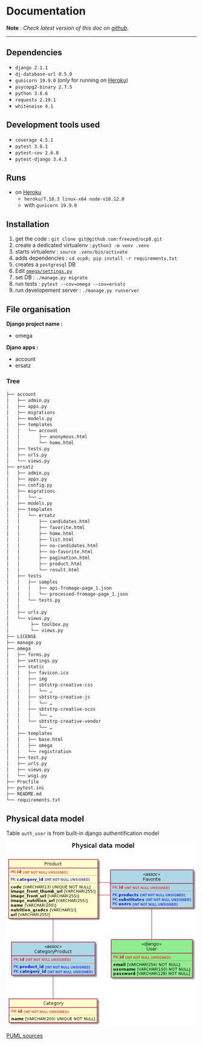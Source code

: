 Documentation
=============

**Note** : _Check latest version of this doc on [github](https://github.com/freezed/ocp8/blob/master/doc/documentation.md)._

---

## Dependencies

- `django 2.1.1`
- `dj-database-url 0.5.0`
- `gunicorn 19.9.0` (only for running on [Heroku][heroku])
- `psycopg2-binary 2.7.5`
- `python 3.6.6`
- `requests 2.19.1`
- `whitenoise 4.1`

## Development tools used

- `coverage 4.5.1`
- `pytest 3.8.1`
- `pytest-cov 2.6.0`
- `pytest-django 3.4.3`

## Runs

- on [Heroku][heroku]
    - `heroku/7.18.3 linux-x64 node-v10.12.0`
    - with `gunicorn 19.9.0`

## Installation

1. get the code : `git clone git@github.com:freezed/ocp8.git`
2. create a dedicated virtualenv : `python3 -m venv .venv`
3. starts virtualenv  : `source .venv/bin/activate`
4. adds dependencies : `cd ocp8; pip install -r requirements.txt`
5. creates a `postgresql` DB
6. Edit [`omega/settings.py`][settings]
7. set DB : `./manage.py migrate`
8. run tests : `pytest --cov=omega --cov=ersatz`
9. run developement server : `./manage.py runserver`

## File organisation

**Django project name :**

- omega

**Djano apps :**

- account
- ersatz

### Tree

    ├── account
    │   ├── admin.py
    │   ├── apps.py
    │   ├── migrations
    │   ├── models.py
    │   ├── templates
    │   │   └── account
    │   │       ├── anonymous.html
    │   │       └── home.html
    │   ├── tests.py
    │   ├── urls.py
    │   └── views.py
    ├── ersatz
    │   ├── admin.py
    │   ├── apps.py
    │   ├── config.py
    │   ├── migrations
    │   │   └── …
    │   ├── models.py
    │   ├── templates
    │   │   └── ersatz
    │   │       ├── candidates.html
    │   │       ├── favorite.html
    │   │       ├── home.html
    │   │       ├── list.html
    │   │       ├── no-candidates.html
    │   │       ├── no-favorite.html
    │   │       ├── pagination.html
    │   │       ├── product.html
    │   │       └── result.html
    │   ├── tests
    │   │   ├── samples
    │   │   │   ├── api-fromage-page_1.json
    │   │   │   └── processed-fromage-page_1.json
    │   │   └── tests.py
    │   │
    │   ├── urls.py
    │   └── views.py
    │        ├── toolbox.py
    │        └── views.py
    ├── LICENSE
    ├── manage.py
    ├── omega
    │   ├── forms.py
    │   ├── settings.py
    │   ├── static
    │   │   ├── favicon.ico
    │   │   ├── img
    │   │   ├── sbtstrp-creative-css
    │   │   │   └── …
    │   │   ├── sbtstrp-creative-js
    │   │   │   └── …
    │   │   ├── sbtstrp-creative-scss
    │   │   │   └── …
    │   │   └── sbtstrp-creative-vendor
    │   │       └── …
    │   ├── templates
    │   │   ├── base.html
    │   │   ├── omega
    │   │   └── registration
    │   ├── test.py
    │   ├── urls.py
    │   ├── views.py
    │   └── wsgi.py
    ├── Procfile
    ├── pytest.ini
    ├── README.md
    └── requirements.txt

## Physical data model

Table `auth_user` is from built-in django authentification model

![PMD image](https://raw.githubusercontent.com/freezed/ocp8/master/doc/pdm.png)

[PUML sources](https://github.com/freezed/ocp8/blob/master/doc/pdm.puml)


[heroku]: https://heroku.com
[settings]: https://github.com/freezed/ocp8/blob/3a1bc304537fa1b51b1d98fd9ad95e140efb02e5/omega/settings.py#L84
